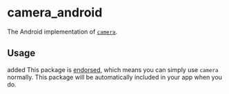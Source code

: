 # camera\_android

The Android implementation of [`camera`][1].

## Usage
added
This package is [endorsed][2], which means you can simply use `camera`
normally. This package will be automatically included in your app when you do.

[1]: https://pub.dev/packages/camera
[2]: https://flutter.dev/docs/development/packages-and-plugins/developing-packages#endorsed-federated-plugin
